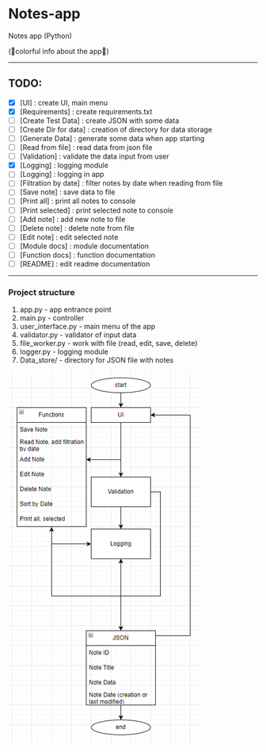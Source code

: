 # Notes-app
Notes app (Python)

(🌟colorful info about the app🌟)

---

## TODO:
- [x] [UI] : create UI, main menu
- [x] [Requirements] : create requirements.txt
- [ ] [Create Test Data] : create JSON with some data
- [ ] [Create Dir for data] : creation of directory for data storage
- [ ] [Generate Data] : generate some data when app starting
- [ ] [Read from file] : read data from json file
- [ ] [Validation] : validate the data input from user
- [x] [Logging] : logging module
- [ ] [Logging] : logging in app
- [ ] [Filtration by date] : filter notes by date when reading from file
- [ ] [Save note] : save data to file
- [ ] [Print all] : print all notes to console
- [ ] [Print selected] : print selected note to console
- [ ] [Add note] : add new note to file
- [ ] [Delete note] : delete note from file
- [ ] [Edit note] : edit selected note
- [ ] [Module docs] : module documentation
- [ ] [Function docs] : function documentation
- [ ] [README] : edit readme documentation

---

### Project structure
1) app.py - app entrance point
2) main.py - controller
3) user_interface.py - main menu of the app
4) validator.py - validator of input data
5) file_worker.py - work with file (read, edit, save, delete)
6) logger.py - logging module
7) Data_store/ - directory for JSON file with notes

![structure.png](structure.png)
